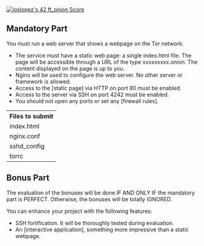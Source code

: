 <a href="https://github.com/JaeSeoKim/badge42"><img src="https://badge42.vercel.app/api/v2/cl4qxms4g001609l49j835g66/project/3073305" alt="joslopez's 42 ft_onion Score" /></a>
<h2>Mandatory Part</h2> <p>You must run a web server that shows a webpage on the Tor network.</p> <ul> <li>The service must have a static web page: a single index.html file. The page will be accessible through a URL of the type xxxxxxxxx.onion. The content displayed on the page is up to you.</li> <li>Nginx will be used to configure the web server. No other server or framework is allowed.</li> <li>Access to the [static page] via HTTP on port 80 must be enabled.</li> <li>Access to the server via SSH on port 4242 must be enabled.</li> <li>You should not open any ports or set any [firewall rules].</li> </ul> <table> <tr> <th>Files to submit</th> </tr> <tr> <td>index.html</td> </tr> <tr> <td>nginx.conf</td> </tr> <tr> <td>sshd_config</td> </tr> <tr> <td>torrc</td> </tr> </table>  <h2>Bonus Part</h2> <p>The evaluation of the bonuses will be done IF AND ONLY IF the mandatory part is PERFECT. Otherwise, the bonuses will be totally IGNORED.</p> <p>You can enhance your project with the following features:</p> <ul> <li>SSH fortification. It will be thoroughly tested during evaluation.</li> <li>An [interactive application], something more impressive than a static webpage.</li> </ul>
